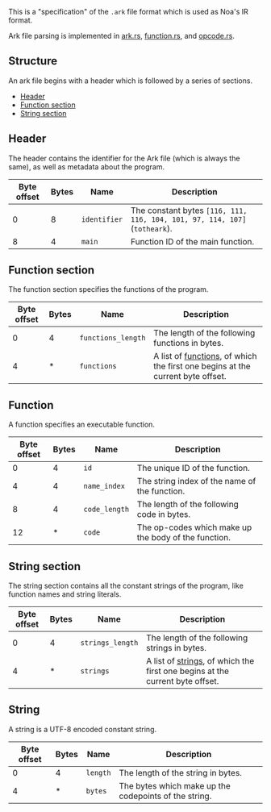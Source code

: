 This is a "specification" of the `.ark` file format which is used as Noa's IR format.

Ark file parsing is implemented in [ark.rs](src/runtime/src/ark.rs), [function.rs](src/runtime/src/runtime/function.rs), and [opcode.rs](src/runtime/src/runtime/opcode.rs).

## Structure

An ark file begins with a header which is followed by a series of sections.

- [Header](#header)
- [Function section](#function-section)
- [String section](#string-section)

## Header

The header contains the identifier for the Ark file (which is always the same), as well as metadata about the program.

| Byte offset | Bytes | Name | Description |
|-------------|-------|------|-------------|
| 0 | 8 | `identifier` | The constant bytes `[116, 111, 116, 104, 101, 97, 114, 107]` (`totheark`). |
| 8 | 4 | `main` | Function ID of the main function. |

## Function section

The function section specifies the functions of the program.

| Byte offset | Bytes | Name | Description |
|-------------|-------|------|-------------|
| 0 | 4 | `functions_length` | The length of the following functions in bytes. |
| 4 | * | `functions` | A list of [functions](#function), of which the first one begins at the current byte offset. |

## Function

A function specifies an executable function.

| Byte offset | Bytes | Name | Description |
|-------------|-------|------|-------------|
| 0 | 4 | `id` | The unique ID of the function. |
| 4 | 4 | `name_index` | The string index of the name of the function. |
| 8 | 4 | `code_length` | The length of the following code in bytes. |
| 12 | * | `code` | The op-codes which make up the body of the function. |

## String section

The string section contains all the constant strings of the program, like function names and string literals.

| Byte offset | Bytes | Name | Description |
|-------------|-------|------|-------------|
| 0 | 4 | `strings_length` | The length of the following strings in bytes. |
| 4 | * | `strings` | A list of [strings](#string), of which the first one begins at the current byte offset. |

## String

A string is a UTF-8 encoded constant string.

| Byte offset | Bytes | Name | Description |
|-------------|-------|------|-------------|
| 0 | 4 | `length` | The length of the string in bytes. |
| 4 | * | `bytes` | The bytes which make up the codepoints of the string. |
